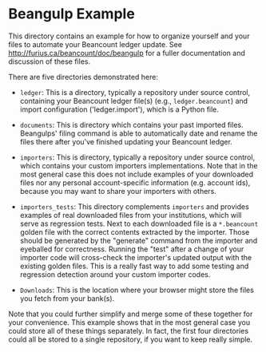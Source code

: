 # Beangulp Example

This directory contains an example for how to organize yourself and your files
to automate your Beancount ledger update. See
http://furius.ca/beancount/doc/beangulp for a fuller documentation and
discussion of these files.

There are five directories demonstrated here:

* `ledger`: This is a directory, typically a repository under source control,
  containing your Beancount ledger file(s) (e.g., `ledger.beancount`) and import
  configuration ('ledger.import'), which is a Python file.

* `documents`: This is directory which contains your past imported files.
  Beangulps' filing command is able to automatically date and rename the files
  there after you've finished updating your Beancount ledger.

* `importers`: This is directory, typically a repository under source control,
  which contains your custom importers implementations. Note that in the most
  general case this does not include examples of your downloaded files nor any
  personal account-specific information (e.g. account ids), because you may want
  to share your importers with others.

* `importers_tests`: This directory complements `importers` and provides
  examples of real downloaded files from your institutions, which will serve as
  regression tests. Next to each downloaded file is a `*.beancount` golden file
  with the correct contents extracted by the importer. Those should be generated
  by the "generate" command from the importer and eyeballed for correctness.
  Running the "test" after a change of your importer code will cross-check the
  importer's updated output with the existing golden files. This is a really
  fast way to add some testing and regression detection around your custom
  importer codes.

* `Downloads`: This is the location where your browser might store the files you
  fetch from your bank(s).


Note that you could further simplify and merge some of these together for your
convenience. This example shows that in the most general case you could store
all of these things separately. In fact, the first four directories could all be
stored to a single repository, if you want to keep really simple.
